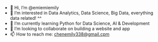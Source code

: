 - 👋 Hi, I’m @emiemiemily
- 👀 I’m interested in Data Analytics, Data Science, Big Data, everything data related! ^^
- 🌱 I’m currently learning Python for Data Science, AI & Development
- 💞️ I’m looking to collaborate on building a website and app
- 📫 How to reach me: chenemily338@gmail.cpm

<!---
emiemiemily/emiemiemily is a ✨ special ✨ repository because its `README.md` (this file) appears on your GitHub profile.
You can click the Preview link to take a look at your changes.
--->
